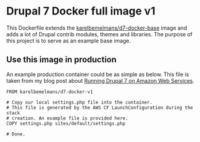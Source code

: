 # Drupal 7 Docker full image v1

This Dockerfile extends the [karelbemelmans/d7-docker-base](https://github.com/karelbemelmans/d7-docker-base) image and adds a lot of Drupal contrib modules, themes and libraries. The purpose of this project is to serve as an example base image.

## Use this image in production

An example production container could be as simple as below. This file is taken from my blog post about [Running Drupal 7 on Amazon Web Services](https://www.karelbemelmans.com/2016/06/running-drupal-7-on-aws---part-2/).

```
FROM karelbemelmans/d7-docker-v1

# Copy our local settings.php file into the container.
# This file is generated by the AWS CF LaunchConfiguration during the stack
# creation. An example file is provided here.
COPY settings.php sites/default/settings.php

# Done.
```

